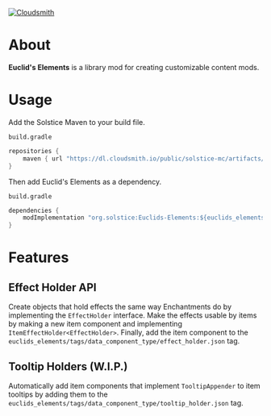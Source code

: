 [![Cloudsmith](https://img.shields.io/badge/release%20hosting%20by-cloudsmith-blue?logo=cloudsmith&style=for-the-badge)](https://www.cloudsmith.com)

# About

**Euclid's Elements** is a library mod for creating customizable content mods.

# Usage

Add the Solstice Maven to your build file.

`build.gradle`
```java
repositories {
	maven { url "https://dl.cloudsmith.io/public/solstice-mc/artifacts/maven/" }
}
```

Then add Euclid's Elements as a dependency.

`build.gradle`
```java
dependencies {
	modImplementation "org.solstice:Euclids-Elements:${euclids_elements_version}"
}
```

# Features

## Effect Holder API

Create objects that hold effects the same way Enchantments do by implementing the `EffectHolder` interface.
Make the effects usable by items by making a new item component and implementing `ItemEffectHolder<EffectHolder>`.
Finally, add the item component to the `euclids_elements/tags/data_component_type/effect_holder.json` tag.

## Tooltip Holders (W.I.P.)

Automatically add item components that implement `TooltipAppender` to item tooltips by adding them to the `euclids_elements/tags/data_component_type/tooltip_holder.json` tag.
